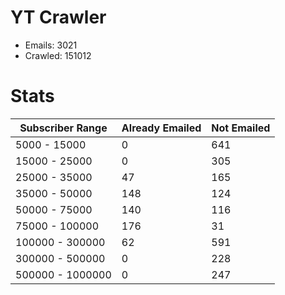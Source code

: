 # YT Crawler
- Emails: 3021
- Crawled: 151012

# Stats
| Subscriber Range  | Already Emailed | Not Emailed |
|-------|-------|-------|
| 5000 - 15000 | 0 | 641 |
| 15000 - 25000 | 0 | 305 |
| 25000 - 35000 | 47 | 165 |
| 35000 - 50000 | 148 | 124 |
| 50000 - 75000 | 140 | 116 |
| 75000 - 100000 | 176 | 31 |
| 100000 - 300000 | 62 | 591 |
| 300000 - 500000 | 0 | 228 |
| 500000 - 1000000 | 0 | 247 |
